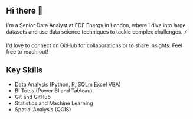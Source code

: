 ## Hi there 👋


I'm a Senior Data Analyst at EDF Energy in London, where I dive into large datasets and use data science techniques to tackle complex challenges. ⚡

I'd love to connect on GitHub for collaborations or to share insights. Feel free to reach out!


Key Skills
------
- Data Analysis (Python, R, SQLm Excel VBA)
- BI Tools (Power BI and Tableau)
- Git and GitHub
- Statistics and Machine Learning
- Spatial Analysis (QGIS)
